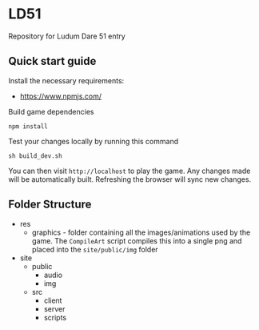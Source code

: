 # LD51

Repository for Ludum Dare 51 entry

## Quick start guide

Install the necessary requirements:

* https://www.npmjs.com/

Build game dependencies

```
npm install
```

Test your changes locally by running this command

```
sh build_dev.sh
```

You can then visit `http://localhost` to play the game. Any changes made will be automatically built. Refreshing the browser will sync new changes.

## Folder Structure

* res
    * graphics - folder containing all the images/animations used by the game. The `CompileArt` script compiles this into a single png and placed into the `site/public/img` folder
* site
    * public
        * audio
        * img
    * src
        * client
        * server
        * scripts

